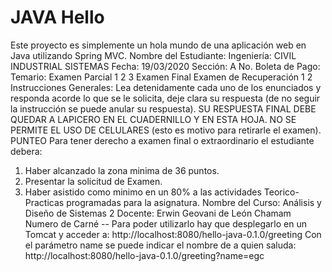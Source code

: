 JAVA Hello
==============
Este proyecto es simplemente un hola mundo de una aplicación web en
Java utilizando Spring MVC.
Nombre del Estudiante:
Ingeniería: CIVIL INDUSTRIAL SISTEMAS Fecha: 19/03/2020
Sección: A No. Boleta de Pago: Temario:
Examen Parcial 1 2 3 Examen Final Examen de Recuperación 1 2
Instrucciones Generales: Lea detenidamente cada uno de los
enunciados y responda acorde lo que se le solicita, deje clara su
respuesta (de no seguir la instrucción se puede anular su respuesta).
SU RESPUESTA FINAL DEBE QUEDAR A LAPICERO EN EL
CUADERNILLO Y EN ESTA HOJA. NO SE PERMITE EL USO DE
CELULARES (esto es motivo para retirarle el examen).
PUNTEO
Para tener derecho a examen final o extraordinario el estudiante debera:
1. Haber alcanzado la zona minima de 36 puntos.
2. Presentar la solicitud de Examen.
3. Haber asistido como minimo en un 80% a las actividades Teorico-Practicas
programadas para la asignatura.
Nombre del Curso: Análisis y Diseño de Sistemas 2
Docente: Erwin Geovani de León Chamam
Numero de Carné
--
Para poder utilizarlo hay que desplegarlo en un Tomcat y acceder a:
http://localhost:8080/hello-java-0.1.0/greeting
Con el parámetro name se puede indicar el nombre de a quien saluda:
http://localhost:8080/hello-java-0.1.0/greeting?name=egc

